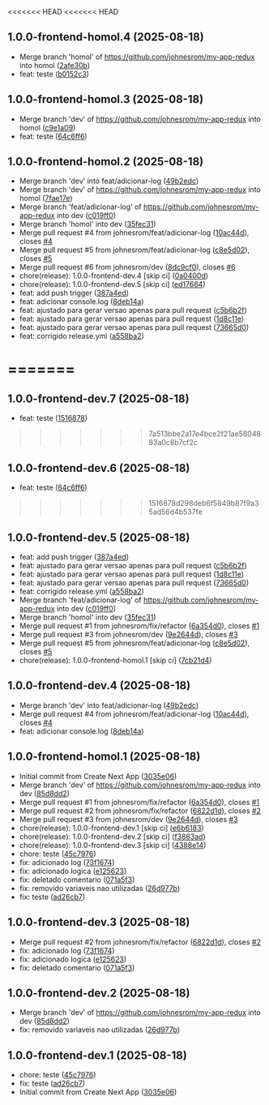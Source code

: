 <<<<<<< HEAD
<<<<<<< HEAD
## 1.0.0-frontend-homol.4 (2025-08-18)

* Merge branch 'homol' of https://github.com/johnesrom/my-app-redux into homol ([2afe30b](https://github.com/johnesrom/my-app-redux/commit/2afe30b))
* feat: teste ([b0152c3](https://github.com/johnesrom/my-app-redux/commit/b0152c3))

## 1.0.0-frontend-homol.3 (2025-08-18)

* Merge branch 'dev' of https://github.com/johnesrom/my-app-redux into homol ([c9e1a09](https://github.com/johnesrom/my-app-redux/commit/c9e1a09))
* feat: teste ([64c6ff6](https://github.com/johnesrom/my-app-redux/commit/64c6ff6))

## 1.0.0-frontend-homol.2 (2025-08-18)

* Merge branch 'dev' into feat/adicionar-log ([49b2edc](https://github.com/johnesrom/my-app-redux/commit/49b2edc))
* Merge branch 'dev' of https://github.com/johnesrom/my-app-redux into homol ([7fae17e](https://github.com/johnesrom/my-app-redux/commit/7fae17e))
* Merge branch 'feat/adicionar-log' of https://github.com/johnesrom/my-app-redux into dev ([c019ff0](https://github.com/johnesrom/my-app-redux/commit/c019ff0))
* Merge branch 'homol' into dev ([35fec31](https://github.com/johnesrom/my-app-redux/commit/35fec31))
* Merge pull request #4 from johnesrom/feat/adicionar-log ([10ac44d](https://github.com/johnesrom/my-app-redux/commit/10ac44d)), closes [#4](https://github.com/johnesrom/my-app-redux/issues/4)
* Merge pull request #5 from johnesrom/feat/adicionar-log ([c8e5d02](https://github.com/johnesrom/my-app-redux/commit/c8e5d02)), closes [#5](https://github.com/johnesrom/my-app-redux/issues/5)
* Merge pull request #6 from johnesrom/dev ([8dc9cf0](https://github.com/johnesrom/my-app-redux/commit/8dc9cf0)), closes [#6](https://github.com/johnesrom/my-app-redux/issues/6)
* chore(release): 1.0.0-frontend-dev.4 [skip ci] ([0a0400d](https://github.com/johnesrom/my-app-redux/commit/0a0400d))
* chore(release): 1.0.0-frontend-dev.5 [skip ci] ([ed17664](https://github.com/johnesrom/my-app-redux/commit/ed17664))
* feat: add push trigger ([387a4ed](https://github.com/johnesrom/my-app-redux/commit/387a4ed))
* feat: adicionar console.log ([8deb14a](https://github.com/johnesrom/my-app-redux/commit/8deb14a))
* feat: ajustado para gerar versao apenas para pull request ([c5b6b2f](https://github.com/johnesrom/my-app-redux/commit/c5b6b2f))
* feat: ajustado para gerar versao apenas para pull request ([1d8c11e](https://github.com/johnesrom/my-app-redux/commit/1d8c11e))
* feat: ajustado para gerar versao apenas para pull request ([73665d0](https://github.com/johnesrom/my-app-redux/commit/73665d0))
* feat: corrigido release.yml ([a558ba2](https://github.com/johnesrom/my-app-redux/commit/a558ba2))

=======
=======
## 1.0.0-frontend-dev.7 (2025-08-18)

* feat: teste ([1516878](https://github.com/johnesrom/my-app-redux/commit/1516878))

>>>>>>> 7a513bbe2a17e4bce2f21ae5804883a0c8b7cf2c
## 1.0.0-frontend-dev.6 (2025-08-18)

* feat: teste ([64c6ff6](https://github.com/johnesrom/my-app-redux/commit/64c6ff6))

>>>>>>> 1516878d298deb6f5849b87f9a35ad56d4b537fe
## 1.0.0-frontend-dev.5 (2025-08-18)

* feat: add push trigger ([387a4ed](https://github.com/johnesrom/my-app-redux/commit/387a4ed))
* feat: ajustado para gerar versao apenas para pull request ([c5b6b2f](https://github.com/johnesrom/my-app-redux/commit/c5b6b2f))
* feat: ajustado para gerar versao apenas para pull request ([1d8c11e](https://github.com/johnesrom/my-app-redux/commit/1d8c11e))
* feat: ajustado para gerar versao apenas para pull request ([73665d0](https://github.com/johnesrom/my-app-redux/commit/73665d0))
* feat: corrigido release.yml ([a558ba2](https://github.com/johnesrom/my-app-redux/commit/a558ba2))
* Merge branch 'feat/adicionar-log' of https://github.com/johnesrom/my-app-redux into dev ([c019ff0](https://github.com/johnesrom/my-app-redux/commit/c019ff0))
* Merge branch 'homol' into dev ([35fec31](https://github.com/johnesrom/my-app-redux/commit/35fec31))
* Merge pull request #1 from johnesrom/fix/refactor ([6a354d0](https://github.com/johnesrom/my-app-redux/commit/6a354d0)), closes [#1](https://github.com/johnesrom/my-app-redux/issues/1)
* Merge pull request #3 from johnesrom/dev ([9e2644d](https://github.com/johnesrom/my-app-redux/commit/9e2644d)), closes [#3](https://github.com/johnesrom/my-app-redux/issues/3)
* Merge pull request #5 from johnesrom/feat/adicionar-log ([c8e5d02](https://github.com/johnesrom/my-app-redux/commit/c8e5d02)), closes [#5](https://github.com/johnesrom/my-app-redux/issues/5)
* chore(release): 1.0.0-frontend-homol.1 [skip ci] ([7cb21d4](https://github.com/johnesrom/my-app-redux/commit/7cb21d4))

## 1.0.0-frontend-dev.4 (2025-08-18)

* Merge branch 'dev' into feat/adicionar-log ([49b2edc](https://github.com/johnesrom/my-app-redux/commit/49b2edc))
* Merge pull request #4 from johnesrom/feat/adicionar-log ([10ac44d](https://github.com/johnesrom/my-app-redux/commit/10ac44d)), closes [#4](https://github.com/johnesrom/my-app-redux/issues/4)
* feat: adicionar console.log ([8deb14a](https://github.com/johnesrom/my-app-redux/commit/8deb14a))

## 1.0.0-frontend-homol.1 (2025-08-18)

* Initial commit from Create Next App ([3035e06](https://github.com/johnesrom/my-app-redux/commit/3035e06))
* Merge branch 'dev' of https://github.com/johnesrom/my-app-redux into dev ([85d8dd2](https://github.com/johnesrom/my-app-redux/commit/85d8dd2))
* Merge pull request #1 from johnesrom/fix/refactor ([6a354d0](https://github.com/johnesrom/my-app-redux/commit/6a354d0)), closes [#1](https://github.com/johnesrom/my-app-redux/issues/1)
* Merge pull request #2 from johnesrom/fix/refactor ([6822d1d](https://github.com/johnesrom/my-app-redux/commit/6822d1d)), closes [#2](https://github.com/johnesrom/my-app-redux/issues/2)
* Merge pull request #3 from johnesrom/dev ([9e2644d](https://github.com/johnesrom/my-app-redux/commit/9e2644d)), closes [#3](https://github.com/johnesrom/my-app-redux/issues/3)
* chore(release): 1.0.0-frontend-dev.1 [skip ci] ([e6b6183](https://github.com/johnesrom/my-app-redux/commit/e6b6183))
* chore(release): 1.0.0-frontend-dev.2 [skip ci] ([f3863ad](https://github.com/johnesrom/my-app-redux/commit/f3863ad))
* chore(release): 1.0.0-frontend-dev.3 [skip ci] ([4388e14](https://github.com/johnesrom/my-app-redux/commit/4388e14))
* chore: teste ([45c7976](https://github.com/johnesrom/my-app-redux/commit/45c7976))
* fix: adicionado log ([73f1674](https://github.com/johnesrom/my-app-redux/commit/73f1674))
* fix: adicionado logica ([e125623](https://github.com/johnesrom/my-app-redux/commit/e125623))
* fix: deletado comentario ([071a5f3](https://github.com/johnesrom/my-app-redux/commit/071a5f3))
* fix: removido variaveis nao utilizadas ([26d977b](https://github.com/johnesrom/my-app-redux/commit/26d977b))
* fix: teste ([ad26cb7](https://github.com/johnesrom/my-app-redux/commit/ad26cb7))

## 1.0.0-frontend-dev.3 (2025-08-18)

* Merge pull request #2 from johnesrom/fix/refactor ([6822d1d](https://github.com/johnesrom/my-app-redux/commit/6822d1d)), closes [#2](https://github.com/johnesrom/my-app-redux/issues/2)
* fix: adicionado log ([73f1674](https://github.com/johnesrom/my-app-redux/commit/73f1674))
* fix: adicionado logica ([e125623](https://github.com/johnesrom/my-app-redux/commit/e125623))
* fix: deletado comentario ([071a5f3](https://github.com/johnesrom/my-app-redux/commit/071a5f3))

## 1.0.0-frontend-dev.2 (2025-08-18)

* Merge branch 'dev' of https://github.com/johnesrom/my-app-redux into dev ([85d8dd2](https://github.com/johnesrom/my-app-redux/commit/85d8dd2))
* fix: removido variaveis nao utilizadas ([26d977b](https://github.com/johnesrom/my-app-redux/commit/26d977b))

## 1.0.0-frontend-dev.1 (2025-08-18)

* chore: teste ([45c7976](https://github.com/johnesrom/my-app-redux/commit/45c7976))
* fix: teste ([ad26cb7](https://github.com/johnesrom/my-app-redux/commit/ad26cb7))
* Initial commit from Create Next App ([3035e06](https://github.com/johnesrom/my-app-redux/commit/3035e06))
